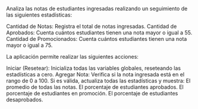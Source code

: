 Analiza las notas de estudiantes ingresadas realizando un seguimiento de las siguientes estadísticas:

Cantidad de Notas: Registra el total de notas ingresadas.
Cantidad de Aprobados: Cuenta cuántos estudiantes tienen una nota mayor o igual a 55.
Cantidad de Promocionados: Cuenta cuántos estudiantes tienen una nota mayor o igual a 75.

La aplicación permite realizar las siguientes acciones:

Iniciar (Resetear): Inicializa todas las variables globales, reseteando las estadísticas a cero. 
Agregar Nota: Verifica si la nota ingresada está en el rango de 0 a 100. Si es válida, actualiza todas las estadísticas y muestra: 
  El promedio de todas las notas. 
  El porcentaje de estudiantes aprobados. 
  El porcentaje de estudiantes en promoción. 
  El porcentaje de estudiantes desaprobados.
